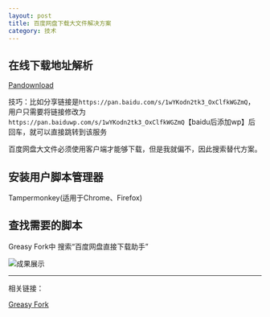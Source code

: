 ```yaml
---
layout: post
title: 百度网盘下载大文件解决方案
category: 技术
---
```


## 在线下载地址解析

[Pandownload](https://www.baiduwp.com/)

技巧：比如分享链接是`https://pan.baidu.com/s/1wYKodn2tk3_OxClfkWGZmQ`，用户只需要将链接修改为`https://pan.baiduwp.com/s/1wYKodn2tk3_OxClfkWGZmQ`【baidu后添加wp】后回车，就可以直接跳转到该服务


百度网盘大文件必须使用客户端才能够下载，但是我就偏不，因此搜索替代方案。

## 安装用户脚本管理器

Tampermonkey(适用于Chrome、Firefox)

## 查找需要的脚本

Greasy Fork中 搜索“百度网盘直接下载助手”

![成果展示](https://pic.yupoo.com/bztd/a08dcede/eedeba06.jpg)

---
相关链接：

[Greasy Fork](https://greasyfork.org/zh-CN)